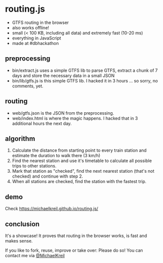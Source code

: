 # routing.js
- GTFS routing in the browser
- also works offline!
- small (< 100 KB, including all data) and extremely fast (10-20 ms)
- everything in JavaScript
- made at #dbhackathon

## preprocessing
- bin/extract.js uses a simple GTFS lib to parse GTFS, extract a chunk of 7 days and store the necessary data in a small JSON
- bin/lib/gtfs.js is this simple GTFS lib. I hacked it in 3 hours ... so sorry, no comments, yet.

## routing
- web/gtfs.json is the JSON from the preprocessing.
- web/index.html is where the magic happens. I hacked that in 3 additional hours the next day.

## algorithm
1. Calculate the distance from starting point to every train station and estimate the duration to walk there (3 km/h)
2. Find the nearest station and use it's timetable to calculate all possible trips to other stations.
3. Mark that station as "checked", find the next nearest station (that's not checked) and continue with step 2.
4. When all stations are checked, find the station with the fastest trip.

## demo
Check <https://michaelkreil.github.io/routing.js/>

## conclusion
It's a showcase! It proves that routing in the browser works, is fast and makes sense.

If you like to fork, reuse, improve or take over: Please do so! You can contact me via [@MichaelKreil](https://twitter.com/michaelkreil/)
